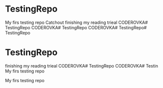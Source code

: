 # TestingRepo
My firs testing repo
Catchout
finishing my reading trieal
CODEROVKA# TestingRepo
CODEROVKA# TestingRepo
CODEROVKA# TestingRepo# TestingRepo
# TestingRepo
finishing my reading trieal
CODEROVKA# TestingRepo
CODEROVKA# Testin
My firs testing repo

My firs testing repo

